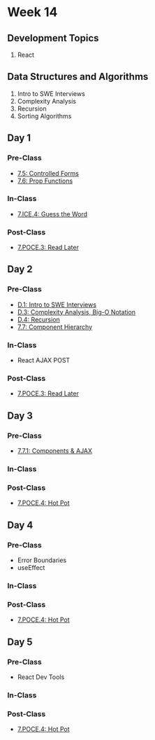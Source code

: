 # Week 14

## Development Topics

1. React

## Data Structures and Algorithms

1. Intro to SWE Interviews
2. Complexity Analysis
3. Recursion
4. Sorting Algorithms

## Day 1

### Pre-Class

* [7.5: Controlled Forms](../../7-react/7.5-controlled-forms.md)
* [7.6: Prop Functions](../../7-react/7.6-prop-functions.md)

### In-Class

* [7.ICE.4: Guess the Word](../../7-react/7.ice-in-class-exercises/7.ice.4-guess-the-word.md)

### Post-Class

* [7.POCE.3: Read Later](../../7-react/7.poce-post-class-exercises/7.poce.3-read-later.md)

## Day 2

### Pre-Class

* [D.1: Intro to SWE Interviews](../../data-structures-and-algorithms/d.1-intro-to-swe-interviews.md)
* [D.3: Complexity Analysis, Big-O Notation](../../data-structures-and-algorithms/d.3-complexity-analysis-big-o-notation.md)
* [D.4: Recursion](../../data-structures-and-algorithms/d.4-recursion.md)
* [7.7: Component Hierarchy](../../7-react/7.7-component-hierarchy/)

### In-Class

* React AJAX POST

### Post-Class

* [7.POCE.3: Read Later](../../7-react/7.poce-post-class-exercises/7.poce.3-read-later.md)

## Day 3

### Pre-Class

* [7.7.1: Components & AJAX](../../7-react/7.7-component-hierarchy/7.7.1-component-ajax.md)

### In-Class

### **Post-Class**

* [7.POCE.4: Hot Pot](../../7-react/7.poce-post-class-exercises/7.poce.4-hot-pot-bill-splitter.md)

## Day 4

### Pre-Class

* Error Boundaries
* useEffect

### **In-Class**

### **Post-Class**

* [7.POCE.4: Hot Pot](../../7-react/7.poce-post-class-exercises/7.poce.4-hot-pot-bill-splitter.md)

## Day 5

### Pre-Class

* React Dev Tools

### **In-Class**

### **Post-Class**

* [7.POCE.4: Hot Pot](../../7-react/7.poce-post-class-exercises/7.poce.4-hot-pot-bill-splitter.md)

